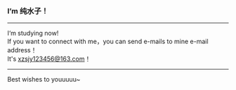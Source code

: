 ### I’m 纯水子！
****
I‘m studying now!  
If you want to connect with me，you can send e-mails to mine e-mail address！  
It's xzsjy123456@163.com！  
****
Best wishes to youuuuu~
